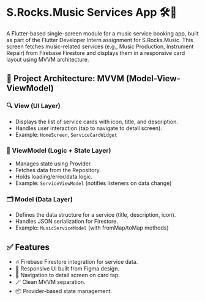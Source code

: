 # S.Rocks.Music Services App 🛠️🎵

A Flutter-based single-screen module for a music service booking app, built as part of the Flutter Developer Intern assignment for S.Rocks.Music. This screen fetches music-related services (e.g., Music Production, Instrument Repair) from Firebase Firestore and displays them in a responsive card layout using MVVM architecture.

## 📂 Project Architecture: MVVM (Model-View-ViewModel)

### 🔍 View (UI Layer)
- Displays the list of service cards with icon, title, and description.
- Handles user interaction (tap to navigate to detail screen).
- Example: `HomeScreen`, `ServiceCardWidget`

### 🧠 ViewModel (Logic + State Layer)
- Manages state using Provider.
- Fetches data from the Repository.
- Holds loading/error/data logic.
- Example: `ServiceViewModel` (notifies listeners on data change)

### 🗂️ Model (Data Layer)
- Defines the data structure for a service (title, description, icon).
- Handles JSON serialization for Firestore.
- Example: `MusicServiceModel` (with fromMap/toMap methods)

## ✅ Features

- 🔥 Firebase Firestore integration for service data.
- 📱 Responsive UI built from Figma design.
- 🧭 Navigation to detail screen on card tap.
- 🪄 Clean MVVM separation.
- 📦 Provider-based state management.

